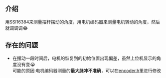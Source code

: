 ## 介绍
用SSI16384来测量摆杆摆动的角度，用电机编码器来测量电机转动的角度，然后就调调调:joy:

## 存在的问题
- 在摆动一段时间后，电机的恢复到的初始位置出现偏差，虽然上位机显示的角度没有变:sob:  
  可能的原因:电机编码器测量的**最大脉冲不准确**，可以在[encoder.h](https://github.com/while0l1/stm32f4_modules/blob/master/Debuging/%E8%87%AA%E7%94%B1%E6%91%86/HARDWARE/ENCODER/encoder.h)里进行修改
